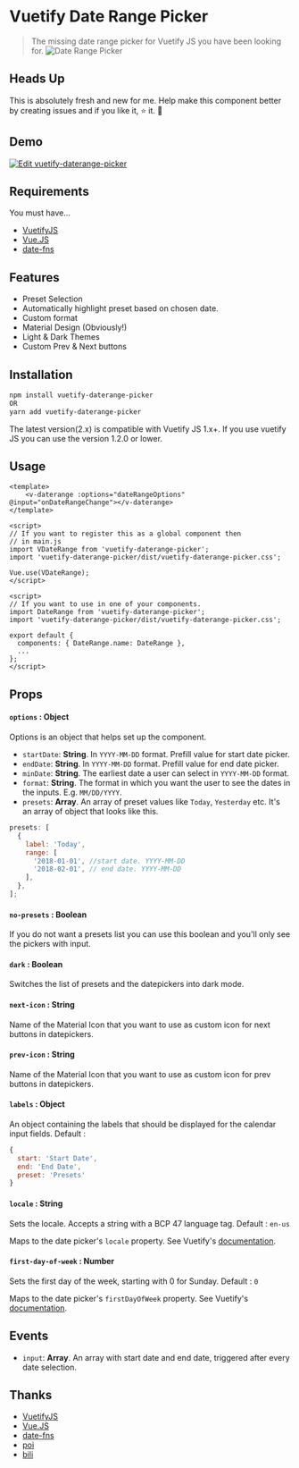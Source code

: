 # Vuetify Date Range Picker

> The missing date range picker for Vuetify JS you have been looking for. ![Date Range Picker](https://raw.githubusercontent.com/praveenpuglia/vuetify-daterange-picker/1eb3ba1d/public/updated-date-range-lres.gif)

## Heads Up

This is absolutely fresh and new for me. Help make this component better by creating issues and if you like it, ⭐️ it. 🙌

## Demo

[![Edit vuetify-daterange-picker](https://codesandbox.io/static/img/play-codesandbox.svg)](https://codesandbox.io/s/q9vzox5y6j)

## Requirements

You must have...

* [VuetifyJS](https://vuetifyjs.com/)
* [Vue.JS](https://vuejs.org)
* [date-fns](https://date-fns.org)

## Features

* Preset Selection
* Automatically highlight preset based on chosen date.
* Custom format
* Material Design (Obviously!)
* Light & Dark Themes
* Custom Prev & Next buttons

## Installation

```sh
npm install vuetify-daterange-picker
OR
yarn add vuetify-daterange-picker
```

The latest version(2.x) is compatible with Vuetify JS 1.x+. If you use vuetify JS you can use the version 1.2.0 or lower.

## Usage

```vue
<template>
    <v-daterange :options="dateRangeOptions" @input="onDateRangeChange"></v-daterange>
</template>

<script>
// If you want to register this as a global component then
// in main.js
import VDateRange from 'vuetify-daterange-picker';
import 'vuetify-daterange-picker/dist/vuetify-daterange-picker.css';

Vue.use(VDateRange);
</script>

<script>
// If you want to use in one of your components.
import DateRange from 'vuetify-daterange-picker';
import 'vuetify-daterange-picker/dist/vuetify-daterange-picker.css';

export default {
  components: { DateRange.name: DateRange },
  ...
};
</script>
```

## Props

#### `options` : Object

Options is an object that helps set up the component.

* `startDate`: **String**. In `YYYY-MM-DD` format. Prefill value for start date picker.
* `endDate`: **String**. In `YYYY-MM-DD` format. Prefill value for end date picker.
* `minDate`: **String**. The earliest date a user can select in `YYYY-MM-DD` format.
* `format`: **String**. The format in which you want the user to see the dates in the inputs. E.g. `MM/DD/YYYY`.
* `presets`: **Array**. An array of preset values like `Today`, `Yesterday` etc. It's an array of object that looks like this.

```js
presets: [
  {
    label: 'Today',
    range: [
      '2018-01-01', //start date. YYYY-MM-DD
      '2018-02-01', // end date. YYYY-MM-DD
    ],
  },
];
```

#### `no-presets` : Boolean

If you do not want a presets list you can use this boolean and you'll only see the pickers with input.

#### `dark` : Boolean

Switches the list of presets and the datepickers into dark mode.

#### `next-icon` : String

Name of the Material Icon that you want to use as custom icon for next buttons in datepickers.

#### `prev-icon` : String

Name of the Material Icon that you want to use as custom icon for prev buttons in datepickers.

#### `labels` : Object

An object containing the labels that should be displayed for the calendar input fields. Default :

```js
{
  start: 'Start Date',
  end: 'End Date',
  preset: 'Presets'
}
```

#### `locale` : String

Sets the locale. Accepts a string with a BCP 47 language tag. Default : `en-us`

Maps to the date picker's `locale` property. See Vuetify's [documentation](https://vuetifyjs.com/en/components/date-pickers).

#### `first-day-of-week` : Number

Sets the first day of the week, starting with 0 for Sunday. Default : `0`

Maps to the date picker's `firstDayOfWeek` property. See Vuetify's [documentation](https://vuetifyjs.com/en/components/date-pickers).

## Events

* `input`: **Array**. An array with start date and end date, triggered after every date selection.

## Thanks

* [VuetifyJS](https://vuetifyjs.com/)
* [Vue.JS](https://vuejs.org)
* [date-fns](https://date-fns.org)
* [poi](https://poi.js.org/#/)
* [bili](https://egoist.moe/bili/)
